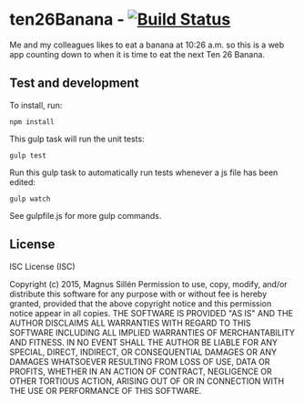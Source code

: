 # ten26Banana - [![Build Status](https://travis-ci.org/magnuskenneth/ten26Banana.svg?branch=master)](https://travis-ci.org/magnuskenneth/ten26Banana)
Me and my colleagues likes to eat a banana at 10:26 a.m. so this is a web app counting down to when it is time to eat the next Ten 26 Banana.

## Test and development
To install, run:

	npm install

This gulp task will run the unit tests:

	gulp test

Run this gulp task to automatically run tests whenever a js file has been edited:

	gulp watch

See gulpfile.js for more gulp commands.

## License
ISC License (ISC)

Copyright (c) 2015, Magnus Sillén
Permission to use, copy, modify, and/or distribute this software for any purpose with or without fee is hereby granted, provided that the above copyright notice and this permission notice appear in all copies.
THE SOFTWARE IS PROVIDED "AS IS" AND THE AUTHOR DISCLAIMS ALL WARRANTIES WITH REGARD TO THIS SOFTWARE INCLUDING ALL IMPLIED WARRANTIES OF MERCHANTABILITY AND FITNESS. IN NO EVENT SHALL THE AUTHOR BE LIABLE FOR ANY SPECIAL, DIRECT, INDIRECT, OR CONSEQUENTIAL DAMAGES OR ANY DAMAGES WHATSOEVER RESULTING FROM LOSS OF USE, DATA OR PROFITS, WHETHER IN AN ACTION OF CONTRACT, NEGLIGENCE OR OTHER TORTIOUS ACTION, ARISING OUT OF OR IN CONNECTION WITH THE USE OR PERFORMANCE OF THIS SOFTWARE.